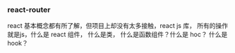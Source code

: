 ### react-router

react 基本概念都有所了解，但项目上却没有太多接触，react js 库， 所有的操作就是js，什么是 react 组件， 什么是类， 什么是函数组件？什么是 hoc？ 什么是 hook？